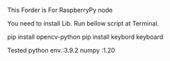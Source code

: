 This Forder is For RaspberryPy node

You need to install Lib.
Run bellow script at Terminal.

pip install opencv-python
pip install keybord
keyboard

Tested python env.:3.9.2
numpy :1.20